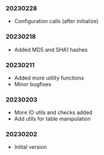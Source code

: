 ### 20230228

  * Configuration calls (after initialize)

### 20230218

  * Added MD5 and SHA1 hashes

### 20230211

  * Added more utility functions
  * Minor bugfixes

### 20230203

  * More IO utils and checks added
  * Add utils for table manipulation

### 20230202

  * Initial version
